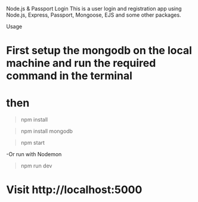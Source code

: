 Node.js & Passport Login
This is a user login and registration app using Node.js, Express, Passport, Mongoose, EJS and some other packages.

Usage

# First setup the mongodb on the local machine and run the required command in the terminal
# then

>npm install

>npm install mongodb

>npm start

-Or run with Nodemon

>npm run dev


# Visit http://localhost:5000


